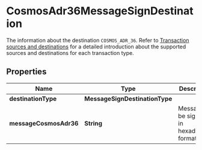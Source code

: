 

# CosmosAdr36MessageSignDestination

The information about the destination `COSMOS_ADR_36`. Refer to [Transaction sources and destinations](https://www.cobo.com/developers/v2/guides/transactions/sources-and-destinations) for a detailed introduction about the supported sources and destinations for each transaction type.

## Properties

| Name | Type | Description | Notes |
|------------ | ------------- | ------------- | -------------|
|**destinationType** | **MessageSignDestinationType** |  |  |
|**messageCosmosAdr36** | **String** | Message to be signed, in hexadecimal format. |  |



